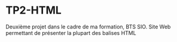 # TP2-HTML
Deuxième projet dans le cadre de ma formation, BTS SIO. Site Web permettant de présenter la plupart des balises HTML

